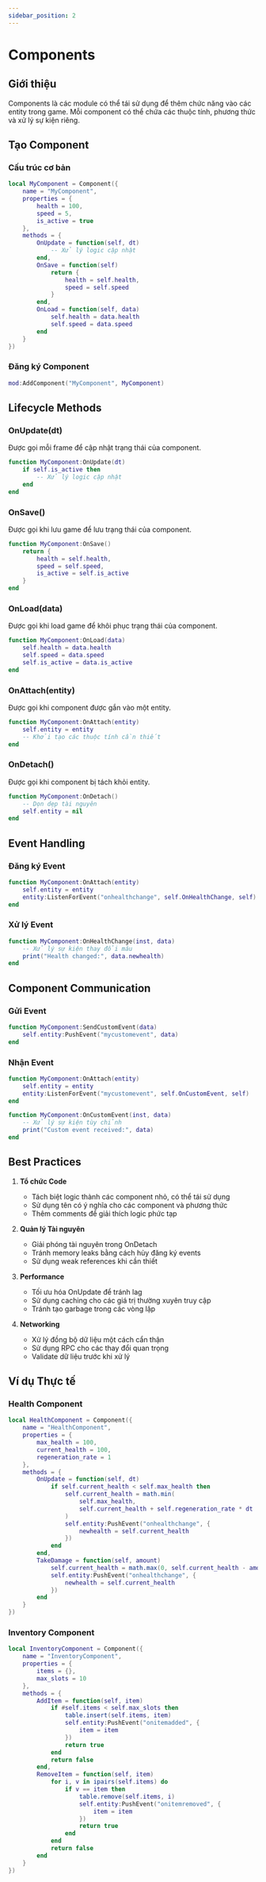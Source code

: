 ```yaml
---
sidebar_position: 2
---
```


# Components

## Giới thiệu

Components là các module có thể tái sử dụng để thêm chức năng vào các entity trong game. Mỗi component có thể chứa các thuộc tính, phương thức và xử lý sự kiện riêng.

## Tạo Component

### Cấu trúc cơ bản

```lua
local MyComponent = Component({
    name = "MyComponent",
    properties = {
        health = 100,
        speed = 5,
        is_active = true
    },
    methods = {
        OnUpdate = function(self, dt)
            -- Xử lý logic cập nhật
        end,
        OnSave = function(self)
            return {
                health = self.health,
                speed = self.speed
            }
        end,
        OnLoad = function(self, data)
            self.health = data.health
            self.speed = data.speed
        end
    }
})
```

### Đăng ký Component

```lua
mod:AddComponent("MyComponent", MyComponent)
```

## Lifecycle Methods

### OnUpdate(dt)
Được gọi mỗi frame để cập nhật trạng thái của component.

```lua
function MyComponent:OnUpdate(dt)
    if self.is_active then
        -- Xử lý logic cập nhật
    end
end
```

### OnSave()
Được gọi khi lưu game để lưu trạng thái của component.

```lua
function MyComponent:OnSave()
    return {
        health = self.health,
        speed = self.speed,
        is_active = self.is_active
    }
end
```

### OnLoad(data)
Được gọi khi load game để khôi phục trạng thái của component.

```lua
function MyComponent:OnLoad(data)
    self.health = data.health
    self.speed = data.speed
    self.is_active = data.is_active
end
```

### OnAttach(entity)
Được gọi khi component được gắn vào một entity.

```lua
function MyComponent:OnAttach(entity)
    self.entity = entity
    -- Khởi tạo các thuộc tính cần thiết
end
```

### OnDetach()
Được gọi khi component bị tách khỏi entity.

```lua
function MyComponent:OnDetach()
    -- Dọn dẹp tài nguyên
    self.entity = nil
end
```

## Event Handling

### Đăng ký Event

```lua
function MyComponent:OnAttach(entity)
    self.entity = entity
    entity:ListenForEvent("onhealthchange", self.OnHealthChange, self)
end
```

### Xử lý Event

```lua
function MyComponent:OnHealthChange(inst, data)
    -- Xử lý sự kiện thay đổi máu
    print("Health changed:", data.newhealth)
end
```

## Component Communication

### Gửi Event

```lua
function MyComponent:SendCustomEvent(data)
    self.entity:PushEvent("mycustomevent", data)
end
```

### Nhận Event

```lua
function MyComponent:OnAttach(entity)
    self.entity = entity
    entity:ListenForEvent("mycustomevent", self.OnCustomEvent, self)
end

function MyComponent:OnCustomEvent(inst, data)
    -- Xử lý sự kiện tùy chỉnh
    print("Custom event received:", data)
end
```

## Best Practices

1. **Tổ chức Code**
   - Tách biệt logic thành các component nhỏ, có thể tái sử dụng
   - Sử dụng tên có ý nghĩa cho các component và phương thức
   - Thêm comments để giải thích logic phức tạp

2. **Quản lý Tài nguyên**
   - Giải phóng tài nguyên trong OnDetach
   - Tránh memory leaks bằng cách hủy đăng ký events
   - Sử dụng weak references khi cần thiết

3. **Performance**
   - Tối ưu hóa OnUpdate để tránh lag
   - Sử dụng caching cho các giá trị thường xuyên truy cập
   - Tránh tạo garbage trong các vòng lặp

4. **Networking**
   - Xử lý đồng bộ dữ liệu một cách cẩn thận
   - Sử dụng RPC cho các thay đổi quan trọng
   - Validate dữ liệu trước khi xử lý

## Ví dụ Thực tế

### Health Component

```lua
local HealthComponent = Component({
    name = "HealthComponent",
    properties = {
        max_health = 100,
        current_health = 100,
        regeneration_rate = 1
    },
    methods = {
        OnUpdate = function(self, dt)
            if self.current_health < self.max_health then
                self.current_health = math.min(
                    self.max_health,
                    self.current_health + self.regeneration_rate * dt
                )
                self.entity:PushEvent("onhealthchange", {
                    newhealth = self.current_health
                })
            end
        end,
        TakeDamage = function(self, amount)
            self.current_health = math.max(0, self.current_health - amount)
            self.entity:PushEvent("onhealthchange", {
                newhealth = self.current_health
            })
        end
    }
})
```

### Inventory Component

```lua
local InventoryComponent = Component({
    name = "InventoryComponent",
    properties = {
        items = {},
        max_slots = 10
    },
    methods = {
        AddItem = function(self, item)
            if #self.items < self.max_slots then
                table.insert(self.items, item)
                self.entity:PushEvent("onitemadded", {
                    item = item
                })
                return true
            end
            return false
        end,
        RemoveItem = function(self, item)
            for i, v in ipairs(self.items) do
                if v == item then
                    table.remove(self.items, i)
                    self.entity:PushEvent("onitemremoved", {
                        item = item
                    })
                    return true
                end
            end
            return false
        end
    }
})
``` 